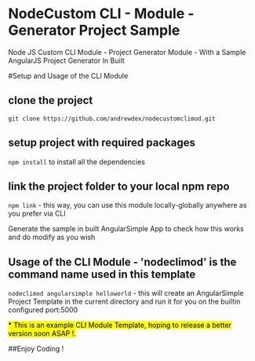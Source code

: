 # NodeCustom CLI - Module - Generator Project Sample
Node JS Custom CLI Module - Project Generator Module -  With a Sample AngularJS Project Generator In Built

#Setup and Usage of the CLI Module

## clone the project
`git clone https://github.com/andrewdex/nodecustomclimod.git`

## setup project with required packages
`npm install` to install all the dependencies

## link the project folder to your local npm repo
`npm link` - this way, you can use this module locally-globally anywhere as you prefer via CLI

Generate the sample in built AngularSimple App to check how this works and do modify as you wish

## Usage of the CLI Module - 'nodeclimod' is the command name used in this template

`nodeclimod angularsimple helloworld` - this will create an AngularSimple Project Template in the current directory and run it for you on the builtin configured port:5000


<mark>* This is an example CLI Module Template, hoping to release a better version soon ASAP !. </mark>

##Enjoy Coding !

